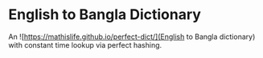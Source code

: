 # English to Bangla Dictionary
An ![https://mathislife.github.io/perfect-dict/](English to Bangla dictionary) with constant time lookup via perfect hashing.
